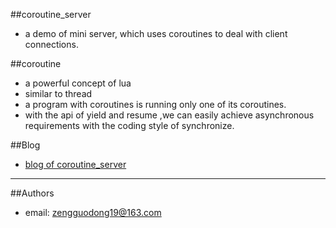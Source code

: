 
##coroutine_server

* a demo of mini server, which uses coroutines to deal with client connections.

##coroutine
* a powerful concept of lua
* similar to thread
* a program with coroutines is running only one of its coroutines. 
* with the api of yield and resume ,we can easily achieve asynchronous requirements with the coding style of synchronize.


##Blog
* [blog of coroutine_server](http://blog.csdn.net/djsaiofjasdfsa) 

***

##Authors

* email:  [zengguodong19@163.com](zengguodong19@163.com)